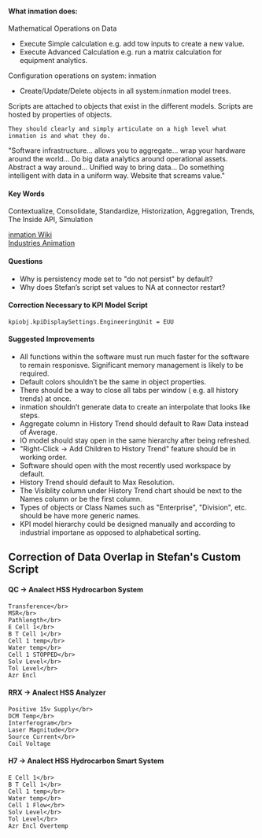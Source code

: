 #### What inmation does:

Mathematical Operations on Data
  * Execute Simple calculation e.g. add tow inputs to create a new value.
  * Execute Advanced Calculation e.g. run a matrix calculation for equipment analytics.
  
Configuration operations on system: inmation
  * Create/Update/Delete objects in all system:inmation model trees.

Scripts are attached to objects that exist in the different models.
Scripts are hosted by properties of objects.

```
They should clearly and simply articulate on a high level what inmation is and what they do.
```
"Software infrastructure... allows you to aggregate... wrap your hardware around the world...
Do big data analytics around operational assets.
Abstract a way around...
Unified way to bring data...
Do something intelligent with data in a uniform way. Website that screams value."

#### Key Words

Contextualize, Consolidate, Standardize, Historization, Aggregation, Trends, The Inside API, Simulation

[inmation Wiki](https://inmation.com/wiki/index.php?title=Main_Page)</br>
[Industries Animation](https://www.inmation.com/industries_animations/energy_and_utilities/energy_and_utilities.html)

#### Questions

* Why is persistency mode set to "do not persist" by default?
* Why does Stefan’s script set values to NA at connector restart?

#### Correction Necessary to KPI Model Script
```
kpiobj.kpiDisplaySettings.EngineeringUnit = EUU
```

#### Suggested Improvements

*  All functions within the software must run much faster for the software to remain responisve. Significant memory management is likely to be required.
* Default colors shouldn’t be the same in object properties.
* There should be a way to close all tabs per window ( e.g. all history trends) at once.
* inmation shouldn’t generate data to create an interpolate that looks like steps.
* Aggregate column in History Trend should default to Raw Data instead of Average.
* IO model should stay open in the same hierarchy after being refreshed.
* "Right-Click -> Add Children to History Trend" feature should be in working order.
* Software should open with the most recently used workspace by default.
* History Trend should default to Max Resolution.
* The Visiblity column under History Trend chart should be next to the Names column or be the first column.
* Types of objects or Class Names such as "Enterprise", "Division", etc. should be have more generic names.
* KPI model hierarchy could be designed manually and according to industrial importane as opposed to alphabetical sorting.

## Correction of Data Overlap in Stefan's Custom Script

#### QC -> Analect HSS Hydrocarbon System

```
Transference</br>
MSR</br>
Pathlength</br>
E Cell 1</br>
B T Cell 1</br>
Cell 1 temp</br>
Water temp</br>
Cell 1 STOPPED</br>
Solv Level</br>
Tol Level</br>
Azr Encl
```
#### RRX -> Analect HSS Analyzer

```
Positive 15v Supply</br>
DCM Temp</br>
Interferogram</br>
Laser Magnitude</br>
Source Current</br>
Coil Voltage
```
#### H7 -> Analect HSS Hydrocarbon Smart System

```
E Cell 1</br>
B T Cell 1</br>
Cell 1 temp</br>
Water temp</br>
Cell 1 Flow</br>
Solv Level</br>
Tol Level</br>
Azr Encl Overtemp
```

